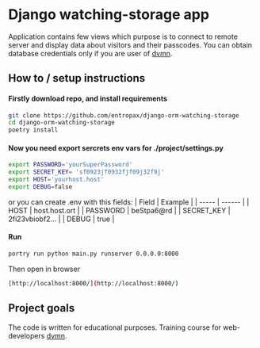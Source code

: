 # Django watching-storage app
Application contains few views which purpose is to connect to remote server
and display data about visitors and their passcodes.
You can obtain database credentials only if you are user of [dvmn](https://dvmn.org).

## How to / setup instructions
#### Firstly download repo, and install requirements
```bash
git clone https://github.com/entropax/django-orm-watching-storage
cd django-orm-watching-storage
poetry install
```

#### Now you need export sercrets env vars for ./project/settings.py
```bash
export PASSWORD='yourSuperPassword'
export SECRET_KEY= 'sf0923jf0932fjf09j32f9j'
export HOST='yourhost.host'
export DEBUG=false
```
or you can create .env with this fields:
| Field               | Example         |
| -----               | ------          |
| HOST                | host.host.ort   |
| PASSWORD            | beStpa6@rd      |
| SECRET_KEY          | 2fi23vbiobf2... |
| DEBUG               | true            |

#### Run
```bash
portry run python main.py runserver 0.0.0.0:8000
```
Then open in browser
```bash
[http://localhost:8000/](http://localhost:8000/)
```
## Project goals
The code is written for educational purposes.
Training course for web-developers [dvmn](https://dvmn.org).
